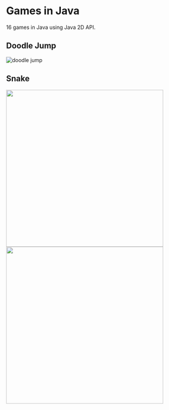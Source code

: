 # Games in Java
16 games in Java using Java 2D API.

## Doodle Jump
![doodle jump](https://user-images.githubusercontent.com/48946749/64928944-6f8d4780-d7f5-11e9-918c-32cbc81d92b3.gif)

## Snake
<a><img src="https://user-images.githubusercontent.com/48946749/64928945-7025de00-d7f5-11e9-8316-2308558721c6.gif" width="425" ></a>
<a><img src="https://user-images.githubusercontent.com/48946749/64928957-aebb9880-d7f5-11e9-85c5-69742f3593cc.png" width="425"></a>



